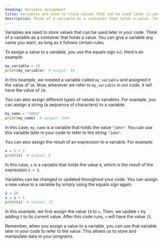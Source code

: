 ```yaml
---
heading: Variable assignment
title: Variables are used to store values that can be used later in your code.
description: Think of a variable as a container that holds a value. You can give a variable any name you want, as long as it follows certain rules.
---
```


Variables are used to store values that can be used later in your code. Think of a variable as a container that holds a value. You can give a variable any name you want, as long as it follows certain rules.

To assign a value to a variable, you use the equals sign (`=`). Here's an example:

```python
my_variable = 10
print(my_variable)  # output: 10
```

In this example, we created a variable called `my_variable` and assigned it the value of `10`. Now, whenever we refer to `my_variable` in our code, it will have the value of `10`.

You can also assign different types of values to variables. For example, you can assign a string (a sequence of characters) to a variable:

```python
my_name = "John"
print(my_name)  # output: John
```

In this case, `my_name` is a variable that holds the value `"John"`. You can use this variable later in your code to refer to the string `"John"`.

You can also assign the result of an expression to a variable. For example:

```python
x = 5 + 3
print(x)  # output: 8
```

In this case, `x` is a variable that holds the value `8`, which is the result of the expression `5 + 3`.

Variables can be changed or updated throughout your code. You can assign a new value to a variable by simply using the equals sign again:

```python
x = 10
x = x + 5
print(x)  # output: 15
```

In this example, we first assign the value `10` to `x`. Then, we update `x` by adding `5` to its current value. After this code runs, `x` will have the value `15`.

Remember, when you assign a value to a variable, you can use that variable later in your code to refer to the value. This allows us to store and manipulate data in your programs.
